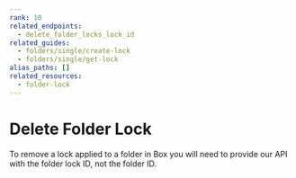 ```yaml
---
rank: 10
related_endpoints:
  - delete_folder_locks_lock_id
related_guides:
  - folders/single/create-lock
  - folders/single/get-lock
alias_paths: []
related_resources:
  - folder-lock
---
```


# Delete Folder Lock

To remove a lock applied to a folder in Box you will need to provide our API
with the folder lock ID, not the folder ID.

<Samples id='delete_folder_locks_id' />